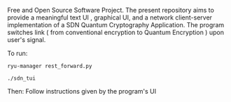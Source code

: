 Free and Open Source Software Project. The present repository aims to provide a meaningful text UI , graphical UI, and a network client-server implementation of a SDN Quantum Cryptography Application. The program switches link ( from conventional encryption to Quantum Encryption ) upon user's signal. 

To run:

    ryu-manager rest_forward.py
		
    ./sdn_tui
    
Then:
Follow instructions given by the program's UI  



